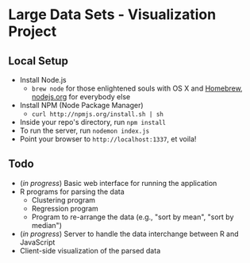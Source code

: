 # Large Data Sets - Visualization Project #

## Local Setup ##
* Install Node.js
  * `brew node` for those enlightened souls with OS X and [Homebrew](http://mxcl.github.com/homebrew/), [nodejs.org](http://nodejs.org) for everybody else
* Install NPM (Node Package Manager)
  * `curl http://npmjs.org/install.sh | sh`
* Inside your repo's directory, run `npm install`
* To run the server, run `nodemon index.js`
* Point your browser to `http://localhost:1337`, et voila!

## Todo ##
* (*in progress*) Basic web interface for running the application
* R programs for parsing the data
  * Clustering program
  * Regression program
  * Program to re-arrange the data (e.g., "sort by mean", "sort by median")
* (*in progress*) Server to handle the data interchange between R and JavaScript
* Client-side visualization of the parsed data
